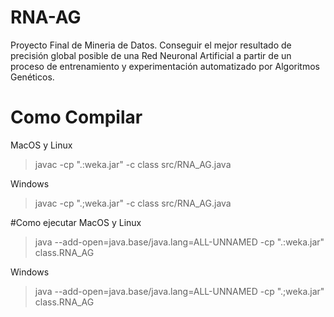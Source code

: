 # RNA-AG
Proyecto Final de Mineria de Datos.
Conseguir el mejor resultado de precisión global posible de una Red Neuronal Artificial a partir de un proceso de entrenamiento y experimentación automatizado por Algoritmos Genéticos.

# Como Compilar
MacOS y Linux
>javac -cp ".:weka.jar" -c class src/RNA_AG.java

Windows
>javac -cp ".;weka.jar" -c class src/RNA_AG.java

#Como ejecutar
MacOS y Linux
>java --add-open=java.base/java.lang=ALL-UNNAMED -cp ".:weka.jar" class.RNA_AG

Windows
>java --add-open=java.base/java.lang=ALL-UNNAMED -cp ".;weka.jar" class.RNA_AG
